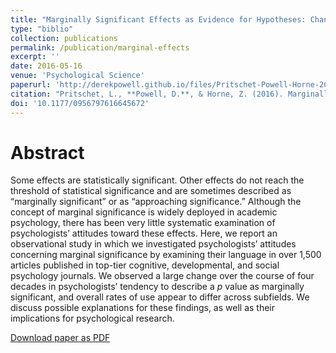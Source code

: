 ```yaml
---
title: "Marginally Significant Effects as Evidence for Hypotheses: Changing Attitudes Over Four Decades"
type: "biblio"
collection: publications
permalink: /publication/marginal-effects
excerpt: ''
date: 2016-05-16
venue: 'Psychological Science'
paperurl: 'http://derekpowell.github.io/files/Pritschet-Powell-Horne-2016.pdf'
citation: "Pritschet, L., **Powell, D.**, & Horne, Z. (2016). Marginally significant effects as evidence for hypotheses: Changing attitudes over four decades. *Psychological Science*, *27*(7), 1036-1042."
doi: '10.1177/0956797616645672'
---
```


# Abstract

Some effects are statistically significant. Other effects do not reach the threshold of statistical significance and are sometimes described as “marginally significant” or as “approaching significance.” Although the concept of marginal significance is widely deployed in academic psychology, there has been very little systematic examination of psychologists’ attitudes toward these effects. Here, we report an observational study in which we investigated psychologists’ attitudes concerning marginal significance by examining their language in over 1,500 articles published in top-tier cognitive, developmental, and social psychology journals. We observed a large change over the course of four decades in psychologists’ tendency to describe a *p* value as marginally significant, and overall rates of use appear to differ across subfields. We discuss possible explanations for these findings, as well as their implications for psychological research.

[Download paper as PDF](http://derekpowell.github.io/files/Pritschet-Powell-Horne-2016.pdf)

